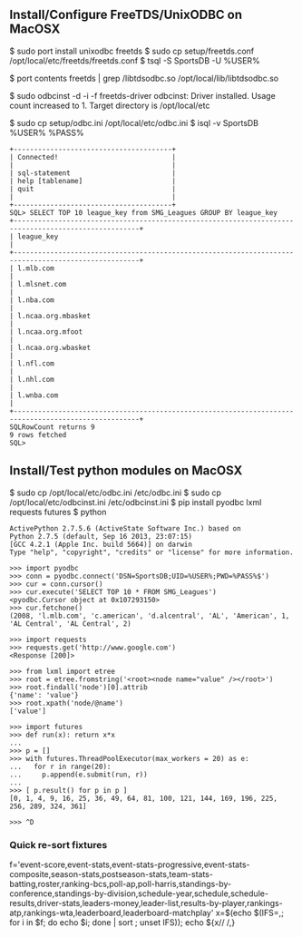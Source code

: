 
## Install/Configure FreeTDS/UnixODBC on MacOSX

$ sudo port install unixodbc freetds
$ sudo cp setup/freetds.conf /opt/local/etc/freetds/freetds.conf 
$ tsql -S SportsDB -U %USER%

$ port contents freetds | grep /libtdsodbc.so
  /opt/local/lib/libtdsodbc.so

$ sudo odbcinst -d -i -f freetds-driver
odbcinst: Driver installed. Usage count increased to 1. 
    Target directory is /opt/local/etc

$ sudo cp setup/odbc.ini /opt/local/etc/odbc.ini
$ isql -v SportsDB %USER% %PASS%
```
+---------------------------------------+
| Connected!                            |
|                                       |
| sql-statement                         |
| help [tablename]                      |
| quit                                  |
|                                       |
+---------------------------------------+
SQL> SELECT TOP 10 league_key from SMG_Leagues GROUP BY league_key
+-----------------------------------------------------------------------------------------------------+
| league_key                                                                                          |
+-----------------------------------------------------------------------------------------------------+
| l.mlb.com                                                                                           |
| l.mlsnet.com                                                                                        |
| l.nba.com                                                                                           |
| l.ncaa.org.mbasket                                                                                  |
| l.ncaa.org.mfoot                                                                                    |
| l.ncaa.org.wbasket                                                                                  |
| l.nfl.com                                                                                           |
| l.nhl.com                                                                                           |
| l.wnba.com                                                                                          |
+-----------------------------------------------------------------------------------------------------+
SQLRowCount returns 9
9 rows fetched
SQL> 
```

## Install/Test python modules on MacOSX

$ sudo cp /opt/local/etc/odbc.ini /etc/odbc.ini
$ sudo cp /opt/local/etc/odbcinst.ini /etc/odbcinst.ini
$ pip install pyodbc lxml requests futures
$ python
```
ActivePython 2.7.5.6 (ActiveState Software Inc.) based on
Python 2.7.5 (default, Sep 16 2013, 23:07:15) 
[GCC 4.2.1 (Apple Inc. build 5664)] on darwin
Type "help", "copyright", "credits" or "license" for more information.

>>> import pyodbc
>>> conn = pyodbc.connect('DSN=SportsDB;UID=%USER%;PWD=%PASS%$')
>>> cur = conn.cursor()
>>> cur.execute('SELECT TOP 10 * FROM SMG_Leagues')
<pyodbc.Cursor object at 0x107293150>
>>> cur.fetchone()
(2008, 'l.mlb.com', 'c.american', 'd.alcentral', 'AL', 'American', 1, 'AL Central', 'AL Central', 2)

>>> import requests
>>> requests.get('http://www.google.com')
<Response [200]>

>>> from lxml import etree
>>> root = etree.fromstring('<root><node name="value" /></root>')
>>> root.findall('node')[0].attrib
{'name': 'value'}
>>> root.xpath('node/@name')
['value']

>>> import futures
>>> def run(x): return x*x
...
>>> p = []
>>> with futures.ThreadPoolExecutor(max_workers = 20) as e:
...   for r in range(20):
...     p.append(e.submit(run, r))
...
>>> [ p.result() for p in p ]
[0, 1, 4, 9, 16, 25, 36, 49, 64, 81, 100, 121, 144, 169, 196, 225, 256, 289, 324, 361]

>>> ^D
```


### Quick re-sort fixtures

f='event-score,event-stats,event-stats-progressive,event-stats-composite,season-stats,postseason-stats,team-stats-batting,roster,ranking-bcs,poll-ap,poll-harris,standings-by-conference,standings-by-division,schedule-year,schedule,schedule-results,driver-stats,leaders-money,leader-list,results-by-player,rankings-atp,rankings-wta,leaderboard,leaderboard-matchplay'
x=$(echo $(IFS=,; for i in $f; do echo $i; done | sort ; unset IFS)); echo ${x// /,}


